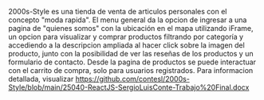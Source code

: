 2000s-Style es una tienda de venta de articulos personales con el concepto "moda rapida".
El menu general  da la opcion de ingresar a una pagina de "quienes somos" con la ubicación en el mapa utilizando iFrame, un opcion para visualizar y comprar productos filtrando por categoría y accediendo a la descripcion ampliada al hacer click sobre la imagen del producto, junto con la posibilidad de ver las reseñas de los productos y un formulario de contacto. Desde la pagina de productos se puede interactuar con el carrito de compra, solo para usuarios registrados.
Para informacion detallada, visualizar https://github.com/contesl/2000s-Style/blob/main/25040-ReactJS-SergioLuisConte-Trabajo%20Final.docx


